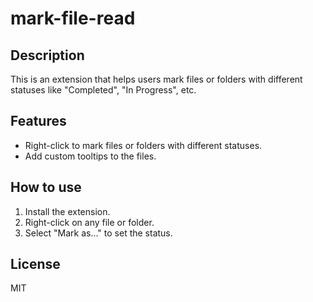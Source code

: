 # mark-file-read

## Description

This is an extension that helps users mark files or folders with different statuses like "Completed", "In Progress", etc.

## Features

- Right-click to mark files or folders with different statuses.
- Add custom tooltips to the files.

## How to use

1. Install the extension.
2. Right-click on any file or folder.
3. Select "Mark as..." to set the status.

## License

MIT
